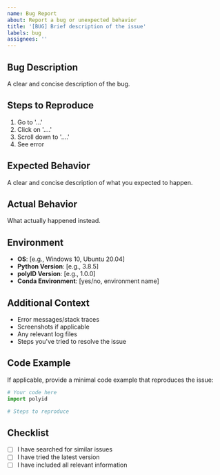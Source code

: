 ```yaml
---
name: Bug Report
about: Report a bug or unexpected behavior
title: '[BUG] Brief description of the issue'
labels: bug
assignees: ''
---
```


## Bug Description
A clear and concise description of the bug.

## Steps to Reproduce
1. Go to '...'
2. Click on '....'
3. Scroll down to '....'
4. See error

## Expected Behavior
A clear and concise description of what you expected to happen.

## Actual Behavior
What actually happened instead.

## Environment
- **OS**: [e.g., Windows 10, Ubuntu 20.04]
- **Python Version**: [e.g., 3.8.5]
- **polyID Version**: [e.g., 1.0.0]
- **Conda Environment**: [yes/no, environment name]

## Additional Context
- Error messages/stack traces
- Screenshots if applicable
- Any relevant log files
- Steps you've tried to resolve the issue

## Code Example
If applicable, provide a minimal code example that reproduces the issue:

```python
# Your code here
import polyid

# Steps to reproduce
```

## Checklist
- [ ] I have searched for similar issues
- [ ] I have tried the latest version
- [ ] I have included all relevant information